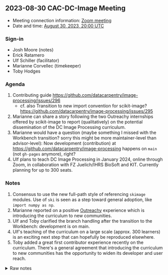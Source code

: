 ## 2023-08-30 CAC-DC-Image Meeting

* Meeting connection information: [Zoom meeting](https://openmicroscopy-org.zoom.us/j/83692938188?pwd=Yzc4Yk5tOFYxbTVQcHpMODdDSU0yQT09)
* Date and time: [August 30, 2023, 20:00 UTC](https://www.timeanddate.com/worldclock/fixedtime.html?msg=CAC+Meeting+DC+Image+Processing&iso=20230830T20&p1=1440&ah=1)

### Sign-in

* Josh Moore (notes)
* Erick Ratamero
* Ulf Schiller (facilitator)
* Marianne Corvellec (timekeeper)
* Toby Hodges

### Agenda

1. Contributing guide https://github.com/datacarpentry/image-processing/issues/296
    * cf. also Transition to new import convention for scikit-image? https://github.com/datacarpentry/image-processing/issues/295
2. Marianne can share a story following the two Outreachy internships offered by scikit-image to report (qualitatively) on the potential dissemination of the DC Image Processing curriculum.
3. Marianne would have a question (maybe something I missed with the Workbench transition? sorry this might be more maintainer-level than advisor-level): Now development (contribution) at https://github.com/datacarpentry/image-processing happens on `main` (not `gh-pages` anymore), right?
4. Ulf plans to teach DC Image Processing in January 2024, online through Zoom, in collaboration with FZ Juelich/IHRS BioSoft and KIT. Currently planning for up to 300 seats.

### Notes

1. Consensus to use the new full-path style of referencing `skimage` modules.
   Use of `ski` is seen as a step toward general adoption, like `import numpy as np`.
2. Marianne reported on a positive [Outreachy](https://www.outreachy.org/) experience
   which is introducing the curriculum to new communities.
3. Ulf and Toby clarified the branch handling after the transition to the Workbench:
   development is on main.
4. Ulf's teaching of the curriculum on a large scale (approx. 300 learners)
   is an exciting next step that can hopefully be reproduced elsewhere.
5. Toby added a great first contributor experience recently on the curriculum.
   There's a general agreement that introducing the curriculum to new communities
   has the opportunity to widen its developer and user reach.

<details>
  <summary>
  Raw notes
  </summary>
  
* Nothing major on the lesson (US)
  - TH: didn't remember opening 296. :smile:
  - MC: issue opened today but didn't have time to look at it.
      - US: histogram in one of the lessons and has shown up differently for someone compared to the one on the website. due to change in imageio/datatypes (e.g., conversion to float)?
  - US: another issue was opened for read-only arrays, but perhaps someone didn't have the latest version
    - https://github.com/datacarpentry/image-processing/issues/285?
    - MC: should be resolved but would like feedback from the submitter
  - MC: any "standard" of how long to leave things open?
    - have something similar for scikit-image. after 6 months a bot can respond
    - TH: within curriculum team have discussed something similar, but not there. no standard exists.
      - in this case, the thing to do is to have a maintainer close it saying as much (tagging the opener)
      
* Contributing guide (US)
  - Good idea, but a question on the import convention
  - Nothing left to do? MC: fine for it to be closed, but important to consider the "generally agreed way" to do it.
  - Background: no longer a technical reason to not import `ski` since lazy loading is now implemented.
  - US: if `ski` is imported that you can automatically access modules? MC: yes. Makes some maintenance tasks easier.
    - US: keep an eye on it.
  - JM: possible educational benefit of using "the normal way"
  - TH: could help to make it "the normal way"
  - MC: scipy was sp, then dropped it, and now they are back. never too late to update it.
  - MC: additional question is how we mention it in the text? `ski.blah`, `skimage.blah`, etc.
  - TH: Worth saying that we are pretty inconsistent on imports in the lesson TBH: https://datacarpentry.org/image-processing/03-skimage-images.html#first-import-the-packages-needed-for-this-episode
  - ER: can try to improve the consistency by using full paths everywhere.
  - TH: do particularly want to avoid import anything from anywhere since you lose the connection. `import numpy as np` was a clear win. Ok with doing that for `ski`, too.
  - US: suggest leave the issue open and we will except pull requests (to adopt the new style)
  - **Generally agreed.**
  - MC: Additional question of talking about the library in text
    - `"scikit-image" or "skimage" or "scikit-image [skimage]"`
    - Also not spelled out on the scikit-image page
    - MC to follow up on this further.
    
* Branch where development happens
  - main vs. gh-pages?
  - **development is on main**
  - gh-pages is generated by GHAs.
  - TH: there is also a legacy/gh-pages branch which is the last state before the transition.
  - US: documented in the workbench
  
* [Outreachy](https://www.outreachy.org/) story (MC)
  - Two projects, suggested both students to work on both projects with both mentors ... (Separated later)
  - Attempted an interesting bioimaging task that can be demonstrated.
  - Strong application period to get-to-know led to strong students.
  - Suggested following the IP curriculum
  - Leading to interest in development e.g. an imaging community in Nigeria :tada:
  - "A way to contribute would be to follow/update/teach the lesson"
  - Opportunities for further dissemination
  - Hopefully spreading like mushrooms :mushroom: 

* Upcoming training (US)
  - Was contacted by future colleagues teaching the curriculum in a MOOC 
  - First time teaching it :tada:
  - TH: interested to hear how it goes (need helpers!)
  - JM: open to others? can you share a link?
  - US: no link yet, I think they probably would open it. They were confident in filling it - I will check with the organisers
  - JM: wonder if they are part of an NFDI (nationwide data initiative, I am part of one for Bioimaging NFDI4BIOIMAGE)

* TH: Summer 
  - https://github.com/datacarpentry/image-processing/pull/292
  - Wonderful contribution. Highlight of the working year.
  - Hopefully we will see much more.
  - JM: depending on the motivations, potentially a community that can be accessed.
  
* US: discussion for the future
  - follow-up lessons that we could consider

  </details>
